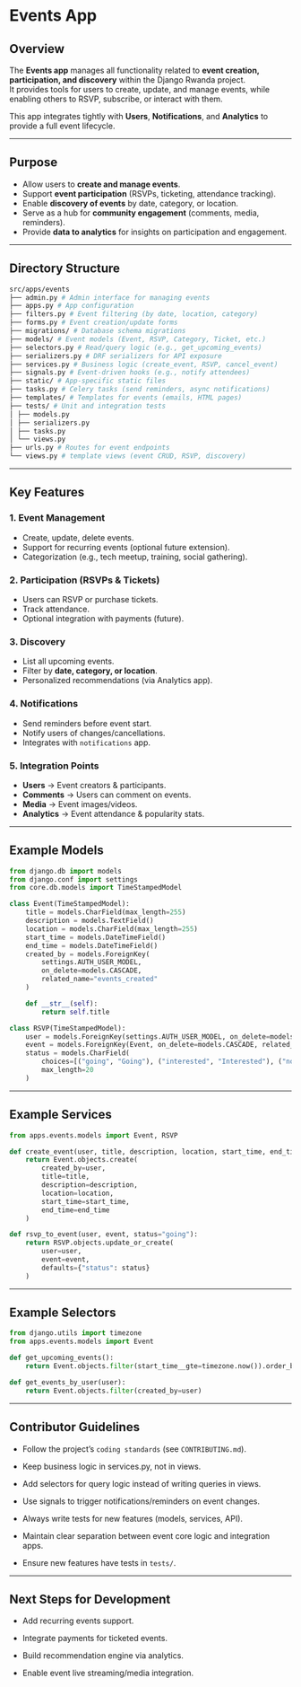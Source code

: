 # Events App

## Overview

The **Events app** manages all functionality related to **event creation, participation, and discovery** within the Django Rwanda project.  
It provides tools for users to create, update, and manage events, while enabling others to RSVP, subscribe, or interact with them.

This app integrates tightly with **Users**, **Notifications**, and **Analytics** to provide a full event lifecycle.

---

## Purpose
- Allow users to **create and manage events**.
- Support **event participation** (RSVPs, ticketing, attendance tracking).
- Enable **discovery of events** by date, category, or location.
- Serve as a hub for **community engagement** (comments, media, reminders).
- Provide **data to analytics** for insights on participation and engagement.

---

## Directory Structure

```bash
src/apps/events
├── admin.py # Admin interface for managing events
├── apps.py # App configuration
├── filters.py # Event filtering (by date, location, category)
├── forms.py # Event creation/update forms
├── migrations/ # Database schema migrations
├── models/ # Event models (Event, RSVP, Category, Ticket, etc.)
├── selectors.py # Read/query logic (e.g., get_upcoming_events)
├── serializers.py # DRF serializers for API exposure
├── services.py # Business logic (create_event, RSVP, cancel_event)
├── signals.py # Event-driven hooks (e.g., notify attendees)
├── static/ # App-specific static files
├── tasks.py # Celery tasks (send reminders, async notifications)
├── templates/ # Templates for events (emails, HTML pages)
├── tests/ # Unit and integration tests
│ ├── models.py
│ ├── serializers.py
│ ├── tasks.py
│ └── views.py
├── urls.py # Routes for event endpoints
└── views.py # template views (event CRUD, RSVP, discovery)
```

---

## Key Features

### 1. Event Management
- Create, update, delete events.
- Support for recurring events (optional future extension).
- Categorization (e.g., tech meetup, training, social gathering).

### 2. Participation (RSVPs & Tickets)
- Users can RSVP or purchase tickets.
- Track attendance.
- Optional integration with payments (future).

### 3. Discovery
- List all upcoming events.
- Filter by **date, category, or location**.
- Personalized recommendations (via Analytics app).

### 4. Notifications
- Send reminders before event start.
- Notify users of changes/cancellations.
- Integrates with `notifications` app.

### 5. Integration Points
- **Users** → Event creators & participants.
- **Comments** → Users can comment on events.
- **Media** → Event images/videos.
- **Analytics** → Event attendance & popularity stats.

---

## Example Models

```python
from django.db import models
from django.conf import settings
from core.db.models import TimeStampedModel

class Event(TimeStampedModel):
    title = models.CharField(max_length=255)
    description = models.TextField()
    location = models.CharField(max_length=255)
    start_time = models.DateTimeField()
    end_time = models.DateTimeField()
    created_by = models.ForeignKey(
        settings.AUTH_USER_MODEL, 
        on_delete=models.CASCADE,
        related_name="events_created"
    )

    def __str__(self):
        return self.title

class RSVP(TimeStampedModel):
    user = models.ForeignKey(settings.AUTH_USER_MODEL, on_delete=models.CASCADE)
    event = models.ForeignKey(Event, on_delete=models.CASCADE, related_name="rsvps")
    status = models.CharField(
        choices=[("going", "Going"), ("interested", "Interested"), ("not_going", "Not Going")],
        max_length=20
    )
```

---

## Example Services

```python
from apps.events.models import Event, RSVP

def create_event(user, title, description, location, start_time, end_time):
    return Event.objects.create(
        created_by=user,
        title=title,
        description=description,
        location=location,
        start_time=start_time,
        end_time=end_time
    )

def rsvp_to_event(user, event, status="going"):
    return RSVP.objects.update_or_create(
        user=user,
        event=event,
        defaults={"status": status}
    )

```

---

## Example Selectors

```python
from django.utils import timezone
from apps.events.models import Event

def get_upcoming_events():
    return Event.objects.filter(start_time__gte=timezone.now()).order_by("start_time")

def get_events_by_user(user):
    return Event.objects.filter(created_by=user)

```

---

## Contributor Guidelines

- Follow the project’s `coding standards` (see `CONTRIBUTING.md`).

- Keep business logic in services.py, not in views.

- Add selectors for query logic instead of writing queries in views.

- Use signals to trigger notifications/reminders on event changes.

- Always write tests for new features (models, services, API).

- Maintain clear separation between event core logic and integration apps.

- Ensure new features have tests in `tests/`.

---

## Next Steps for Development

- Add recurring events support.

- Integrate payments for ticketed events.

- Build recommendation engine via analytics.

- Enable event live streaming/media integration.


